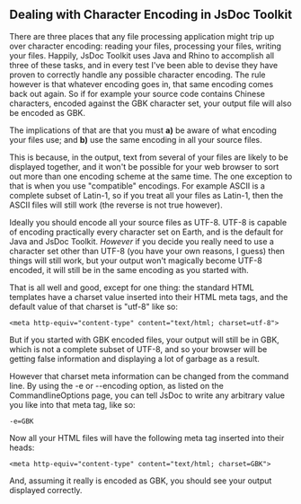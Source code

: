 ## Dealing with Character Encoding in JsDoc Toolkit ##

There are three places that any file processing application might trip up over character encoding: reading your files, processing your files, writing your files. Happily, JsDoc Toolkit uses Java and Rhino to accomplish all three of these tasks, and in every test I've been able to devise they have proven to correctly handle any possible character encoding. The rule however is that whatever encoding goes in, that same encoding comes back out again. So if for example your source code contains Chinese characters, encoded against the GBK character set, your output file will also be encoded as GBK.

The implications of that are that you must **a)** be aware of what encoding your files use; and **b)** use the same encoding in all your source files.

This is because, in the output, text from several of your files are likely to be displayed together, and it won't be possible for your web browser to sort out more than one encoding scheme at the same time. The one exception to that is when you use "compatible" encodings. For example ASCII is a complete subset of Latin-1, so if you treat all your files as Latin-1, then the ASCII files will still work (the reverse is not true however).

Ideally you should encode all your source files as UTF-8. UTF-8 is capable of encoding practically every character set on Earth, and is the default for Java and JsDoc Toolkit. _However_ if you decide you really need to use a character set other than UTF-8 (you have your own reasons, I guess) then things will still work, but your output won't magically become UTF-8 encoded, it will still be in the same encoding as you started with.

That is all well and good, except for one thing: the standard HTML templates have a charset value inserted into their HTML meta tags, and the default value of that charset is "utf-8" like so:

```
<meta http-equiv="content-type" content="text/html; charset=utf-8">
```

But if you started with GBK encoded files, your output will still be in GBK, which is not a complete subset of UTF-8, and so your browser will be getting false information and displaying a lot of garbage as a result.

However that charset meta information can be changed from the command line. By using the -e or --encoding option, as listed on the CommandlineOptions page, you can tell JsDoc to write any arbitrary value you like into that meta tag, like so:

```
-e=GBK
```

Now all your HTML files will have the following meta tag inserted into their heads:

```
<meta http-equiv="content-type" content="text/html; charset=GBK">
```

And, assuming it really is encoded as GBK, you should see your output displayed correctly.